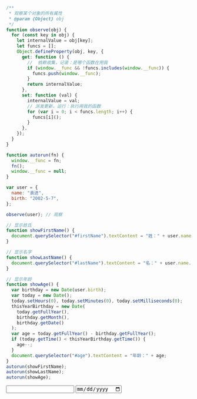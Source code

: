 ```js
/**
 * 观察某个对象的所有属性
 * @param {Object} obj
 */
function observe(obj) {
  for (const key in obj) {
    let internalValue = obj[key];
    let funcs = [];
    Object.defineProperty(obj, key, {
      get: function () {
        //  依赖收集，记录：是哪个函数在用我
        if (window.__func && !funcs.includes(window.__func)) {
          funcs.push(window.__func);
        }
        return internalValue;
      },
      set: function (val) {
        internalValue = val;
        // 派发更新，运行：执行用我的函数
        for (var i = 0; i < funcs.length; i++) {
          funcs[i]();
        }
      },
    });
  }
}

function autorun(fn) {
  window.__func = fn;
  fn();
  window.__func = null;
}
```

```js
var user = {
  name: "袁进",
  birth: "2002-5-7",
};

observe(user); // 观察

// 显示姓氏
function showFirstName() {
  document.querySelector("#firstName").textContent = "姓：" + user.name[0];
}

// 显示名字
function showLastName() {
  document.querySelector("#lastName").textContent = "名：" + user.name.slice(1);
}

// 显示年龄
function showAge() {
  var birthday = new Date(user.birth);
  var today = new Date();
  today.setHours(0), today.setMinutes(0), today.setMilliseconds(0);
  thisYearBirthday = new Date(
    today.getFullYear(),
    birthday.getMonth(),
    birthday.getDate()
  );
  var age = today.getFullYear() - birthday.getFullYear();
  if (today.getTime() < thisYearBirthday.getTime()) {
    age--;
  }
  document.querySelector("#age").textContent = "年龄：" + age;
}
autorun(showFirstName);
autorun(showLastName);
autorun(showAge);
```

<!DOCTYPE html>
<html lang="en">
  <head>
    <meta charset="UTF-8" />
    <meta http-equiv="X-UA-Compatible" content="IE=edge" />
    <meta name="viewport" content="width=device-width, initial-scale=1.0" />
    <title>Document</title>
    <link rel="stylesheet" href="./index.css" />
  </head>
  <body>
    <div class="card">
      <p id="firstName"></p>
      <p id="lastName"></p>
      <p id="age"></p>
    </div>
    <input type="text" oninput="user.name = this.value" />
    <input type="date" onchange="user.birth = this.value" />
    <script src="./euv.js"></script>
    <script src="./index.js"></script>
  </body>
</html>
